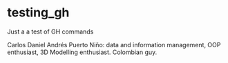 # testing_gh
Just a a test of GH commands

Carlos Daniel Andrés Puerto Niño: data and information management, OOP enthusiast, 3D Modelling enthusiast.
Colombian guy.
